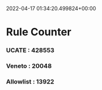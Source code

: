 2022-04-17 01:34:20.499824+00:00
# Rule Counter 
 ### UCATE : 428553

 ### Veneto : 20048

 ### Allowlist : 13922